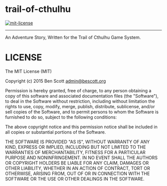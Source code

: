 trail-of-cthulhu
================

[![mit-license](http://img.shields.io/:license-MIT-blue.svg?style=plastic)](http://bescott.mit-license.org)

---

An Adventure Story, Written for the Trail of Cthulhu Game System.


LICENSE
=======

The MIT License (MIT)

Copyright (c) 2015 Ben Scott <admin@bescott.org>

Permission is hereby granted, free of charge, to any person obtaining a copy of
this software and associated documentation files (the "Software"), to deal in
the Software without restriction, including without limitation the rights to
use, copy, modify, merge, publish, distribute, sublicense, and/or sell copies of
the Software, and to permit persons to whom the Software is furnished to do so,
subject to the following conditions:

The above copyright notice and this permission notice shall be included in all
copies or substantial portions of the Software.

THE SOFTWARE IS PROVIDED "AS IS", WITHOUT WARRANTY OF ANY KIND, EXPRESS OR
IMPLIED, INCLUDING BUT NOT LIMITED TO THE WARRANTIES OF MERCHANTABILITY, FITNESS
FOR A PARTICULAR PURPOSE AND NONINFRINGEMENT. IN NO EVENT SHALL THE AUTHORS OR
COPYRIGHT HOLDERS BE LIABLE FOR ANY CLAIM, DAMAGES OR OTHER LIABILITY, WHETHER
IN AN ACTION OF CONTRACT, TORT OR OTHERWISE, ARISING FROM, OUT OF OR IN
CONNECTION WITH THE SOFTWARE OR THE USE OR OTHER DEALINGS IN THE SOFTWARE.
